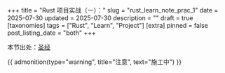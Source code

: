 +++
title = "Rust 项目实战（一）："
slug = "rust_learn_note_prac_1"
date = 2025-07-30
updated = 2025-07-30
description = ""
draft = true
[taxonomies]
tags = ["Rust", "Learn", "Project"]
[extra]
pinned = false
post_listing_date = "both"
+++

本节出处：[圣经 ]()

{{ admonition(type="warning", title="注意", text="施工中") }}
